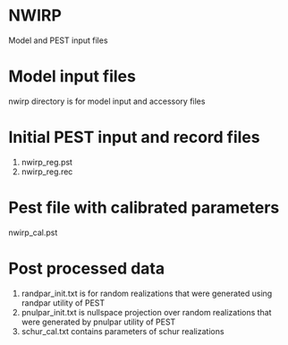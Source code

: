 # NWIRP
Model and PEST input files
# Model input files
nwirp directory is for model input and accessory files
# Initial PEST input and record files
1. nwirp_reg.pst 
2. nwirp_reg.rec
# Pest file with calibrated parameters
nwirp_cal.pst
# Post processed data
1. randpar_init.txt is for random realizations that were generated using randpar utility of PEST
2. pnulpar_init.txt is nullspace projection over random realizations that were generated by pnulpar utility of PEST
3. schur_cal.txt contains parameters of schur realizations
